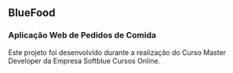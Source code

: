 ## BlueFood

### Aplicação Web de Pedidos de Comida

Este projeto foi desenvolvido durante a realização do Curso Master Developer da Empresa Softblue Cursos Online.
